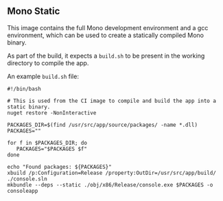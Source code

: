 ## Mono Static

This image contains the full Mono development environment and a gcc environment, which can be used to create a statically compiled Mono binary.

As part of the build, it expects a `build.sh` to be present in the working directory to compile the app.

An example `build.sh` file:

```
#!/bin/bash

# This is used from the CI image to compile and build the app into a static binary.
nuget restore -NonInteractive

PACKAGES_DIR=$(find /usr/src/app/source/packages/ -name *.dll)
PACKAGES=""

for f in $PACKAGES_DIR; do
   PACKAGES="$PACKAGES $f"
done

echo "Found packages: ${PACKAGES}"
xbuild /p:Configuration=Release /property:OutDir=/usr/src/app/build/ ./console.sln
mkbundle --deps --static ./obj/x86/Release/console.exe $PACKAGES -o consoleapp
```
